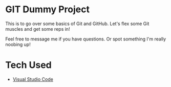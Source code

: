 # GIT Dummy Project
This is to go over some basics of Git and GitHub. Let's flex some Git muscles and get some reps in!

Feel free to message me if you have questions. Or spot something I'm really noobing up!

# Tech Used
* [Visual Studio Code](https://code.visualstudio.com/)